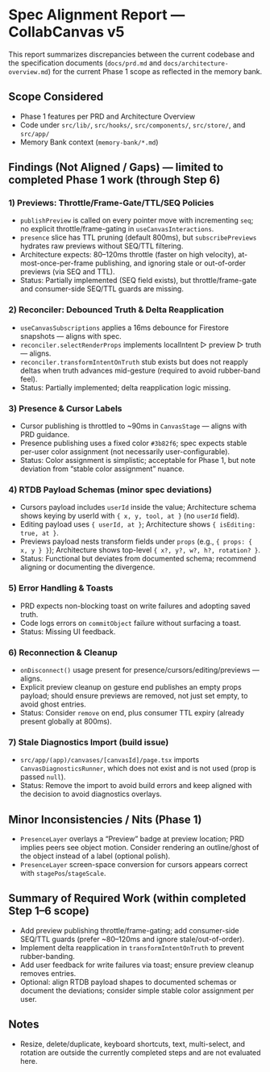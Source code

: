 # Spec Alignment Report — CollabCanvas v5

This report summarizes discrepancies between the current codebase and the specification documents (`docs/prd.md` and `docs/architecture-overview.md`) for the current Phase 1 scope as reflected in the memory bank.

## Scope Considered
- Phase 1 features per PRD and Architecture Overview
- Code under `src/lib/`, `src/hooks/`, `src/components/`, `src/store/`, and `src/app/`
- Memory Bank context (`memory-bank/*.md`)

## Findings (Not Aligned / Gaps) — limited to completed Phase 1 work (through Step 6)

### 1) Previews: Throttle/Frame-Gate/TTL/SEQ Policies
- `publishPreview` is called on every pointer move with incrementing `seq`; no explicit throttle/frame-gating in `useCanvasInteractions`.
- `presence` slice has TTL pruning (default 800ms), but `subscribePreviews` hydrates raw previews without SEQ/TTL filtering.
- Architecture expects: 80–120ms throttle (faster on high velocity), at-most-once-per-frame publishing, and ignoring stale or out-of-order previews (via SEQ and TTL).
- Status: Partially implemented (SEQ field exists), but throttle/frame-gate and consumer-side SEQ/TTL guards are missing.

### 2) Reconciler: Debounced Truth & Delta Reapplication
- `useCanvasSubscriptions` applies a 16ms debounce for Firestore snapshots — aligns with spec.
- `reconciler.selectRenderProps` implements localIntent ▷ preview ▷ truth — aligns.
- `reconciler.transformIntentOnTruth` stub exists but does not reapply deltas when truth advances mid-gesture (required to avoid rubber-band feel).
- Status: Partially implemented; delta reapplication logic missing.

### 3) Presence & Cursor Labels
- Cursor publishing is throttled to ~90ms in `CanvasStage` — aligns with PRD guidance.
- Presence publishing uses a fixed color `#3b82f6`; spec expects stable per-user color assignment (not necessarily user-configurable).
- Status: Color assignment is simplistic; acceptable for Phase 1, but note deviation from “stable color assignment” nuance.

### 4) RTDB Payload Schemas (minor spec deviations)
- Cursors payload includes `userId` inside the value; Architecture schema shows keying by userId with `{ x, y, tool, at }` (no `userId` field).
- Editing payload uses `{ userId, at }`; Architecture shows `{ isEditing: true, at }`.
- Previews payload nests transform fields under `props` (e.g., `{ props: { x, y } }`); Architecture shows top-level `{ x?, y?, w?, h?, rotation? }`.
- Status: Functional but deviates from documented schema; recommend aligning or documenting the divergence.

### 5) Error Handling & Toasts
- PRD expects non-blocking toast on write failures and adopting saved truth.
- Code logs errors on `commitObject` failure without surfacing a toast.
- Status: Missing UI feedback.

### 6) Reconnection & Cleanup
- `onDisconnect()` usage present for presence/cursors/editing/previews — aligns.
- Explicit preview cleanup on gesture end publishes an empty props payload; should ensure previews are removed, not just set empty, to avoid ghost entries.
- Status: Consider `remove` on end, plus consumer TTL expiry (already present globally at 800ms).

### 7) Stale Diagnostics Import (build issue)
- `src/app/(app)/canvases/[canvasId]/page.tsx` imports `CanvasDiagnosticsRunner`, which does not exist and is not used (prop is passed `null`).
- Status: Remove the import to avoid build errors and keep aligned with the decision to avoid diagnostics overlays.

## Minor Inconsistencies / Nits (Phase 1)
- `PresenceLayer` overlays a “Preview” badge at preview location; PRD implies peers see object motion. Consider rendering an outline/ghost of the object instead of a label (optional polish).
- `PresenceLayer` screen-space conversion for cursors appears correct with `stagePos`/`stageScale`.

## Summary of Required Work (within completed Step 1–6 scope)
- Add preview publishing throttle/frame-gating; add consumer-side SEQ/TTL guards (prefer ~80–120ms and ignore stale/out-of-order).
- Implement delta reapplication in `transformIntentOnTruth` to prevent rubber-banding.
- Add user feedback for write failures via toast; ensure preview cleanup removes entries.
- Optional: align RTDB payload shapes to documented schemas or document the deviations; consider simple stable color assignment per user.

## Notes
- Resize, delete/duplicate, keyboard shortcuts, text, multi-select, and rotation are outside the currently completed steps and are not evaluated here.


